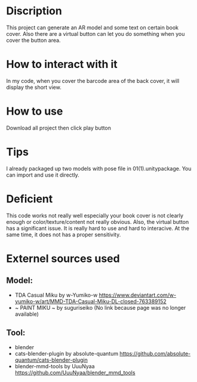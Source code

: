 # Discription
This project can generate an AR model and some text on certain book cover. Also there are a virtual button can let you do something when you cover the button area.

# How to interact with it
In my code, when you cover the barcode area of the back cover, it will display the short view.

# How to use
Download all project then click play button

# Tips
I already packaged up two models with pose file in 01(1).unitypackage. You can import and use it directly.

# Deficient
This code works not really well especially your book cover is not clearly enough or color/texture/content not really obvious. Also, the virtual button has a significant issue. It is really hard to use and hard to interacive. At the same time, it does not has a proper sensitivity.

# Externel sources used
## Model:
* TDA Casual Miku by w-Yumiko-w https://www.deviantart.com/w-yumiko-w/art/MMD-TDA-Casual-Miku-DL-closed-763389152
* ~ PAINT MIKU ~ by suguriseiko (No link because page was no longer available)

## Tool: 
* blender
* cats-blender-plugin by absolute-quantum https://github.com/absolute-quantum/cats-blender-plugin
* blender-mmd-tools by UuuNyaa https://github.com/UuuNyaa/blender_mmd_tools
